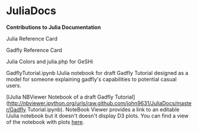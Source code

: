JuliaDocs
=========

**Contributions to Julia Documentation**

Julia Reference Card

Gadfly Reference Card

Julia Colors and julia.php for GeSHi

GadflyTutorial.ipynb IJulia notebook for draft Gadfly Tutorial designed as a model for someone explaining gadfly's capabilities to potential casual users.

[IJulia NBViewer Notebook of a draft Gadfly Tutorial](http://nbviewer.ipython.org/urls/raw.github.com/john9631/JuliaDocs/master/Gadfly Tutorial.ipynb).  NoteBook Viewer provides a link to an editable IJulia notebook but it doesn't doesn't display D3 plots.  You can find a view of the notebook with plots [here](http://john9631.co.nf/GadflyTutorial.html).
